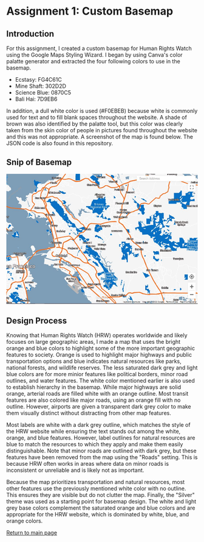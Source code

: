 # Assignment 1: Custom Basemap

## Introduction

For this assignment, I created a custom basemap for Human Rights Watch using the Google Maps Styling Wizard. I began by using Canva's color palatte generator and extracted the four following colors to use in the basemap. 
- Ecstasy: FG4C61C
- Mine Shaft: 302D2D
- Science Blue: 0870C5
- Bali Hai: 7D9EB6

In addition, a dull white color is used (#F0EBEB) because white is commonly used for text and to fill blank spaces throughout the website. A shade of brown was also identified by the palatte tool, but this color was clearly taken from the skin color of people in pictures found throughout the website and this was not appropriate. A screenshot of the map is found below. The JSON code is also found in this repository. 

## Snip of Basemap

![HWR Map Snip](https://github.com/serganttinkers/AdvancedGIS/blob/main/HRW%20Map%20Snip.JPG?raw=true)

## Design Process

Knowing that Human Rights Watch (HRW) operates worldwide and likely focuses on large geographic areas, I made a map that uses the bright orange and blue colors to highlight some of the more important geographic features to society. Orange is used to highlight major highways and public transportation options and blue indicates natural resources like parks, national forests, and wildlife reserves. The less saturated dark grey and light blue colors are for more minior features like political borders, minor road outlines, and water features. The white color mentioned earlier is also used to establish hierarchy in the basemap. While major highways are solid orange, arterial roads are filled white with an orange outline. Most transit features are also colored like major roads, using an orange fill with no outline. However, airports are given a transparent dark grey color to make them visually distinct without distracting from other map features. 

Most labels are white with a dark grey outline, which matches the style of the HRW website while ensuring the text stands out among the white, orange, and blue features. However, label outlines for natural resources are blue to match the resources to which they apply and make them easily distinguishable. Note that minor roads are outlined with dark grey, but these features have been removed from the map using the "Roads" setting. This is because HRW often works in areas where data on minor roads is inconsistent or unreliable and is likely not as important. 

Because the map prioritizes transportation and natural resources, most other features use the previously mentioned white color with no outline. This ensures they are visible but do not clutter the map. Finally, the "Silver" theme was used as a starting point for basemap design. The white and light grey base colors complement the saturated orange and blue colors and are appropriate for the HRW website, which is dominated by white, blue, and orange colors. 

[Return to main page](https://serganttinkers.github.io/AdvancedGIS/)
